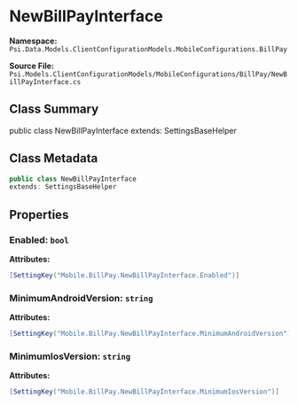 # NewBillPayInterface

**Namespace:** `Psi.Data.Models.ClientConfigurationModels.MobileConfigurations.BillPay`

**Source File:** `Psi.Models.ClientConfigurationModels/MobileConfigurations/BillPay/NewBillPayInterface.cs`

## Class Summary

public class NewBillPayInterface
extends: SettingsBaseHelper

## Class Metadata

```typescript
public class NewBillPayInterface
extends: SettingsBaseHelper
```

## Properties

### Enabled: `bool`

**Attributes:**
```csharp
[SettingKey("Mobile.BillPay.NewBillPayInterface.Enabled")]
```

### MinimumAndroidVersion: `string`

**Attributes:**
```csharp
[SettingKey("Mobile.BillPay.NewBillPayInterface.MinimumAndroidVersion")]
```

### MinimumIosVersion: `string`

**Attributes:**
```csharp
[SettingKey("Mobile.BillPay.NewBillPayInterface.MinimumIosVersion")]
```
